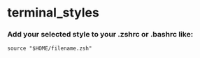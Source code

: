 # terminal_styles
### Add your selected style to your .zshrc or .bashrc like:
`source "$HOME/filename.zsh"`
